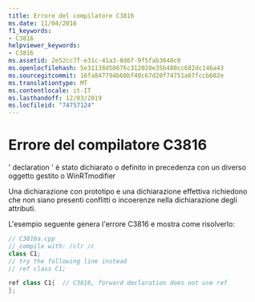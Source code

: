 ```yaml
---
title: Errore del compilatore C3816
ms.date: 11/04/2016
f1_keywords:
- C3816
helpviewer_keywords:
- C3816
ms.assetid: 2e52cc7f-e31c-41a3-8d6f-9f5fab3648c0
ms.openlocfilehash: 5e31138d50676c312028e35b480cc682dc146a43
ms.sourcegitcommit: 16fa847794b60bf40c67d20f74751a67fccb602e
ms.translationtype: MT
ms.contentlocale: it-IT
ms.lasthandoff: 12/03/2019
ms.locfileid: "74757124"
---
```

# <a name="compiler-error-c3816"></a>Errore del compilatore C3816

' declaration ' è stato dichiarato o definito in precedenza con un diverso oggetto gestito o WinRTmodifier

Una dichiarazione con prototipo e una dichiarazione effettiva richiedono che non siano presenti conflitti o incoerenze nella dichiarazione degli attributi.

L'esempio seguente genera l'errore C3816 e mostra come risolverlo:

```cpp
// C3816a.cpp
// compile with: /clr /c
class C1;
// try the following line instead
// ref class C1;

ref class C1{  // C3816, forward declaration does not use ref
};
```

